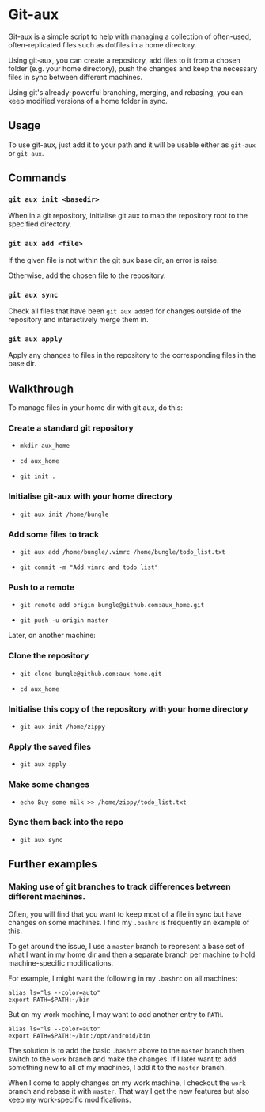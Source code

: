 # Git-aux

Git-aux is a simple script to help with managing a collection of often-used, often-replicated files such as dotfiles in a home directory.

Using git-aux, you can create a repository, add files to it from a chosen folder (e.g. your home directory), push the changes and keep the necessary files in sync between different machines.

Using git's already-powerful branching, merging, and rebasing, you can keep modified versions of a home folder in sync.

## Usage

To use git-aux, just add it to your path and it will be usable either as `git-aux` or `git aux`.

## Commands

### `git aux init <basedir>`

When in a git repository, initialise git aux to map the repository root to the specified directory.

### `git aux add <file>`

If the given file is not within the git aux base dir, an error is raise.

Otherwise, add the chosen file to the repository.

### `git aux sync`

Check all files that have been `git aux add`ed for changes outside of the repository and interactively merge them in.

### `git aux apply`

Apply any changes to files in the repository to the corresponding files in the base dir.

## Walkthrough

To manage files in your home dir with git aux, do this:

### Create a standard git repository

* `mkdir aux_home`

* `cd aux_home`

* `git init .`

### Initialise git-aux with your home directory

* `git aux init /home/bungle`

### Add some files to track

* `git aux add /home/bungle/.vimrc /home/bungle/todo_list.txt`

* `git commit -m "Add vimrc and todo list"`

### Push to a remote

* `git remote add origin bungle@github.com:aux_home.git`

* `git push -u origin master`

Later, on another machine:

### Clone the repository

* `git clone bungle@github.com:aux_home.git`

* `cd aux_home`

### Initialise this copy of the repository with your home directory

* `git aux init /home/zippy`

### Apply the saved files

* `git aux apply`

### Make some changes

* `echo Buy some milk >> /home/zippy/todo_list.txt`

### Sync them back into the repo

* `git aux sync`

## Further examples

### Making use of git branches to track differences between different machines.

Often, you will find that you want to keep most of a file in sync but have changes on some machines. I find my `.bashrc` is frequently an example of this.

To get around the issue, I use a `master` branch to represent a base set of what I want in my home dir and then a separate branch per machine to hold machine-specific modifications.

For example, I might want the following in my `.bashrc` on all machines:

    alias ls="ls --color=auto"
    export PATH=$PATH:~/bin

But on my work machine, I may want to add another entry to `PATH`.

    alias ls="ls --color=auto"
    export PATH=$PATH:~/bin:/opt/android/bin

The solution is to add the basic `.bashrc` above to the `master` branch then switch to the `work` branch and make the changes. If I later want to add something new to all of my machines, I add it to the `master` branch.

When I come to apply changes on my work machine, I checkout the `work` branch and rebase it with `master`. That way I get the new features but also keep my work-specific modifications.
